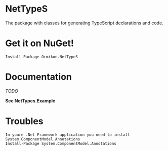 NetTypeS
========

The package with classes for generating TypeScript declarations and code.

# Get it on NuGet!
    Install-Package Ormikon.NetTypeS
    
# Documentation

*TODO*

**See NetTypes.Example**

# Troubles
    In youre .Net Framework application you need to install System.ComponentModel.Annotations
    Install-Package System.ComponentModel.Annotations
